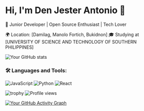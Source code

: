 # Hi, I'm Den Jester Antonio 👋

🚀 Junior Developer | Open Source Enthusiast | Tech Lover

🌍 Location: [Damilag, Manolo Fortich, Bukidnon]
🎓 Studying at [UNIVERSITY OF SCIENCE AND TECHNOLOGY OF SOUTHERN PHILIPPINES]


![Your GitHub stats](https://github-readme-stats.vercel.app/api?username=YourUsername&show_icons=true&theme=dark)

### 🛠️ Languages and Tools:
![JavaScript](https://img.shields.io/badge/-JavaScript-F7DF1E?style=flat-square&logo=javascript&logoColor=black)
![Python](https://img.shields.io/badge/-Python-3776AB?style=flat-square&logo=python&logoColor=white)
![React](https://img.shields.io/badge/-React-61DAFB?style=flat-square&logo=react&logoColor=black)


![trophy](https://github-profile-trophy.vercel.app/?username=dnjstr)
![Profile views](https://komarev.com/ghpvc/?username=YourUsername&color=blue)

[![Your GitHub Activity Graph](https://github-readme-activity-graph.vercel.app/graph?username=YourUsername&theme=react-dark)](https://github.com/dnjstr)
